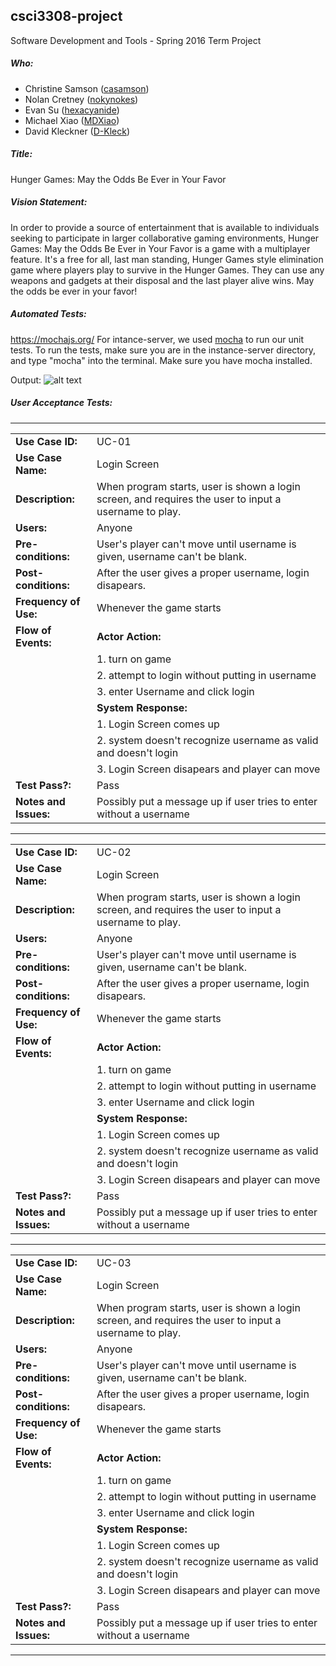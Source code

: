 ## csci3308-project
Software Development and Tools - Spring 2016 Term Project

##### Who:

- Christine Samson ([casamson](https://github.com/casamson))
- Nolan Cretney ([nokynokes](https://github.com/nokynokes))
- Evan Su ([hexacyanide](https://github.com/hexacyanide))
- Michael Xiao ([MDXiao](https://github.com/MDXiao))
- David Kleckner ([D-Kleck](https://github.com/D-Kleck))

##### Title:
Hunger Games: May the Odds Be Ever in Your Favor

##### Vision Statement:
In order to provide a source of entertainment that is available to individuals seeking to participate in larger collaborative gaming environments, Hunger Games: May the Odds Be Ever in Your Favor is a game with a multiplayer feature. It's a free for all, last man standing, Hunger Games style elimination game where players play to survive in the Hunger Games. They can use any weapons and gadgets at their disposal and the last player alive wins. May the odds be ever in your favor!

##### Automated Tests:
https://mochajs.org/
For intance-server, we used [mocha](https://mochajs.org/) to run our unit tests. To run the tests, make sure you are in the instance-server directory, and type "mocha" into the terminal. Make sure you have mocha installed.


Output:
![alt text](http://i.imgur.com/rswbHXU.png)

##### User Acceptance Tests:
---------------------------------------------------------
|            |      |
|------------|------|
| **Use Case ID:** | UC-01 |
| **Use Case Name:**  | Login Screen
| **Description:** | When program starts, user is shown a login screen, and requires the user to input a username to play.
| **Users:** | Anyone 
| **Pre-conditions:** | User's player can't move until username is given, username can't be blank.
| **Post-conditions:** | After the user gives a proper username, login disapears.
| **Frequency of Use:** | Whenever the game starts
| **Flow of Events:** | **Actor Action:** 
|                     | 1. turn on game 
|                     | 2. attempt to login without putting in username
|                     | 3. enter Username and click login
|                     | **System Response:** 
|                     | 1. Login Screen comes up
|                     | 2. system doesn't recognize username as valid and doesn't login
|                     | 3. Login Screen disapears and player can move
| **Test Pass?:** | Pass
| **Notes and Issues:** | Possibly put a message up if user tries to enter without a username

---------------------------------------------------------
|            |      |
|------------|------|
|**Use Case ID:** | UC-02 |
| **Use Case Name:**  | Login Screen
| **Description:** | When program starts, user is shown a login screen, and requires the user to input a username to play.
| **Users:** | Anyone 
| **Pre-conditions:** | User's player can't move until username is given, username can't be blank.
| **Post-conditions:** | After the user gives a proper username, login disapears.
| **Frequency of Use:** | Whenever the game starts
| **Flow of Events:** | **Actor Action:** 
|                     | 1. turn on game 
|                     | 2. attempt to login without putting in username
|                     | 3. enter Username and click login
|                     | **System Response:** 
|                     | 1. Login Screen comes up
|                     | 2. system doesn't recognize username as valid and doesn't login
|                     | 3. Login Screen disapears and player can move
| **Test Pass?:** | Pass
| **Notes and Issues:** | Possibly put a message up if user tries to enter without a username

-----------------------------------------------------------
|            |      |
|------------|------|
|**Use Case ID:** | UC-03 |
| **Use Case Name:**  | Login Screen
| **Description:** | When program starts, user is shown a login screen, and requires the user to input a username to play.
| **Users:** | Anyone 
| **Pre-conditions:** | User's player can't move until username is given, username can't be blank.
| **Post-conditions:** | After the user gives a proper username, login disapears.
| **Frequency of Use:** | Whenever the game starts
| **Flow of Events:** | **Actor Action:** 
|                     | 1. turn on game 
|                     | 2. attempt to login without putting in username
|                     | 3. enter Username and click login
|                     | **System Response:** 
|                     | 1. Login Screen comes up
|                     | 2. system doesn't recognize username as valid and doesn't login
|                     | 3. Login Screen disapears and player can move
| **Test Pass?:** | Pass
| **Notes and Issues:** | Possibly put a message up if user tries to enter without a username

----------------------------------------------------------

